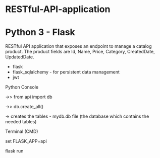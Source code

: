 # RESTful-API-application 
# Python 3 - Flask
RESTful API application that exposes an endpoint to manage a catalog product.
The product fields are Id, Name, Price, Category, CreatedDate, UpdatedDate.

  + flask
  + flask_sqlalchemy - for persistent data management
  + jwt 

  Python Console
  
  ->> from api import db
  
  ->> db.create_all()
  
  => creates the tables - mydb.db file (the database which contains the needed tables)


  Terminal (CMD)
  
  set FLASK_APP=api
  
  flask run




